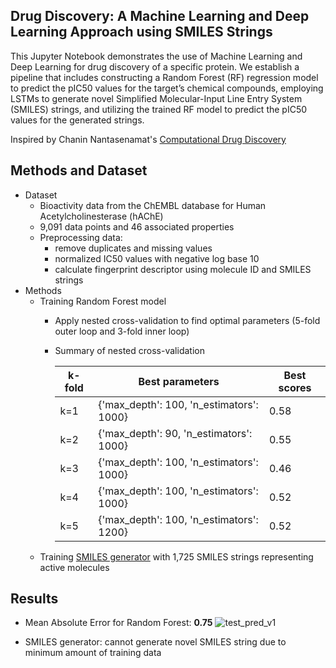 ## Drug Discovery: A Machine Learning and Deep Learning Approach using SMILES Strings

This Jupyter Notebook demonstrates the use of Machine Learning and Deep Learning for drug discovery of a specific protein. We establish a pipeline that includes constructing a Random Forest (RF) regression model to predict the pIC50 values for the target’s chemical compounds, employing LSTMs to generate novel Simplified Molecular-Input Line Entry System (SMILES) strings, and utilizing the trained RF model to predict the pIC50 values for the generated strings.

Inspired by Chanin Nantasenamat's [Computational Drug Discovery](https://github.com/dataprofessor/code/blob/master/python/CDD_ML_Part_1_Acetylcholinesterase_Bioactivity_Data_Concised.ipynb)

## Methods and Dataset
* Dataset
  * Bioactivity data from the ChEMBL database for Human Acetylcholinesterase (hAChE)
  * 9,091 data points and 46 associated properties
  * Preprocessing data:
    * remove duplicates and missing values
    * normalized IC50 values with negative log base 10
    * calculate fingerprint descriptor using molecule ID and SMILES strings
* Methods
  * Training Random Forest model
    * Apply nested cross-validation to find optimal parameters (5-fold outer loop and 3-fold inner loop)
    * Summary of nested cross-validation

        | k-fold    | Best parameters | Best scores |
        | -------- | ------- | ------- |
        | k=1  | {'max_depth': 100, 'n_estimators': 1000} | 0.58   |
        | k=2  | {'max_depth': 90, 'n_estimators': 1000}  | 0.55    |
        | k=3  | {'max_depth': 100, 'n_estimators': 1000} | 0.46    |
        | k=4  | {'max_depth': 100, 'n_estimators': 1000} | 0.52    |
        | k=5  | {'max_depth': 100, 'n_estimators': 1200} | 0.52    |
  * Training [SMILES generator](https://github.com/alexarnimueller/SMILES_generator) with 1,725 SMILES strings representing active molecules

## Results
* Mean Absolute Error for Random Forest: **0.75**
![test_pred_v1](https://github.com/TienNguyen93/drug-discovery/assets/43976085/fb8575ac-3b33-493a-9e7c-784cd2385926)

* SMILES generator: cannot generate novel SMILES string due to minimum amount of training data
